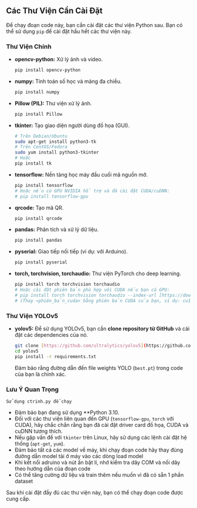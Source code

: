 ## Các Thư Viện Cần Cài Đặt

Để chạy đoạn code này, bạn cần cài đặt các thư viện Python sau. Bạn có thể sử dụng `pip` để cài đặt hầu hết các thư viện này.

### Thư Viện Chính

-   **opencv-python:** Xử lý ảnh và video.
    ```bash
    pip install opencv-python
    ```
-   **numpy:** Tính toán số học và mảng đa chiều.
    ```bash
    pip install numpy
    ```
-   **Pillow (PIL):** Thư viện xử lý ảnh.
    ```bash
    pip install Pillow
    ```
-   **tkinter:** Tạo giao diện người dùng đồ họa (GUI).
    ```bash
    # Trên Debian/Ubuntu
    sudo apt-get install python3-tk
    # Trên CentOS/Fedora
    sudo yum install python3-tkinter
    # Hoặc
    pip install tk
    ```
-   **tensorflow:** Nền tảng học máy đầu cuối mã nguồn mở.
    ```bash
    pip install tensorflow
    # Hoặc nếu có GPU NVIDIA hỗ trợ và đã cài đặt CUDA/cuDNN:
    # pip install tensorflow-gpu
    ```
-   **qrcode:** Tạo mã QR.
    ```bash
    pip install qrcode
    ```
-   **pandas:** Phân tích và xử lý dữ liệu.
    ```bash
    pip install pandas
    ```
-   **pyserial:** Giao tiếp nối tiếp (ví dụ: với Arduino).
    ```bash
    pip install pyserial
    ```
-   **torch, torchvision, torchaudio:** Thư viện PyTorch cho deep learning.
    ```bash
    pip install torch torchvision torchaudio
    # Hoặc cài đặt phiên bản phù hợp với CUDA nếu bạn có GPU:
    # pip install torch torchvision torchaudio --index-url [https://download.pytorch.org/whl/cu](https://download.pytorch.org/whl/cu)<phiên_bản_cuda>
    # (Thay <phiên_bản_cuda> bằng phiên bản CUDA của bạn, ví dụ: cu118)
    ```

### Thư Viện YOLOv5

-   **yolov5:** Để sử dụng YOLOv5, bạn cần **clone repository từ GitHub** và cài đặt các dependencies của nó.
    ```bash
    git clone [https://github.com/ultralytics/yolov5](https://github.com/ultralytics/yolov5)
    cd yolov5
    pip install -r requirements.txt
    ```
    Đảm bảo rằng đường dẫn đến file weights YOLO (`best.pt`) trong code của bạn là chính xác.

### Lưu Ý Quan Trọng
    Sử dụng ctrinh.py để chạy
-   Đảm bảo bạn đang sử dụng **Python 3.10.
-   Đối với các thư viện liên quan đến GPU (`tensorflow-gpu`, `torch` với CUDA), hãy chắc chắn rằng bạn đã cài đặt driver card đồ họa, CUDA và cuDNN tương thích.
-   Nếu gặp vấn đề với `tkinter` trên Linux, hãy sử dụng các lệnh cài đặt hệ thống (`apt-get`, `yum`).
-   Đảm bảo tất cả các model về máy, khi chạy đoạn code hãy thay đúng đường dẫn model tải ở máy vào các dòng load model
-   Khi kết nối adruino và nút ấn bật lí, nhớ kiểm tra dây COM và nối dây theo hướng dẫn của đoạn code
-   Có thể tăng cường dữ liệu và train thêm nếu muốn vì đã có sẵn 1 phần dataset

Sau khi cài đặt đầy đủ các thư viện này, bạn có thể chạy đoạn code được cung cấp.
